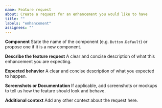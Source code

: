 ```yaml
---
name: Feature request
about: Create a request for an enhancement you would like to have
title: ""
labels: "enhancement"
assignees: ""
---
```


**Component**
State the name of the component (e.g. `Button.Default`) or propose one if it
is a new component.

**Describe the feature request**
A clear and concise description of what this enhancement you are expecting.

**Expected behavior**
A clear and concise description of what you expected to happen.

**Screenshots or Documentation**
If applicable, add screenshots or mockups to tell us how the feature should
look and behave.

**Additional context**
Add any other context about the request here.
